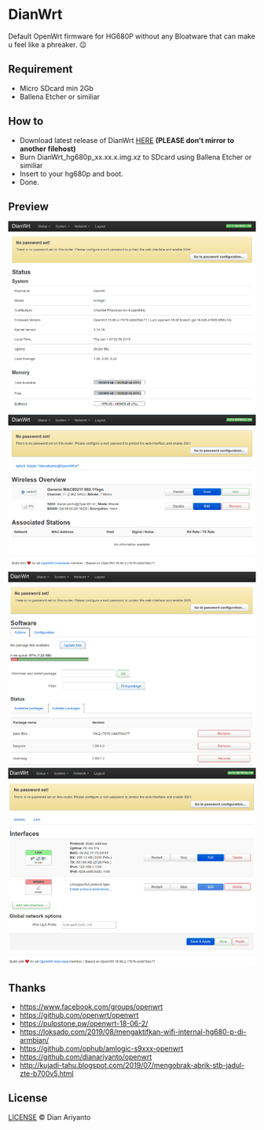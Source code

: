 # DianWrt
Default OpenWrt firmware for HG680P without any Bloatware that can make u feel like a phreaker. 😉

## Requirement
* Micro SDcard min 2Gb
* Ballena Etcher or similiar

## How to
* Download latest release of DianWrt [HERE](https://github.com/dianariyanto/dianwrt/releases) **(PLEASE don't mirror to another filehost)**
* Burn DianWrt_hg680p_xx.xx.x.img.xz to SDcard using Ballena Etcher or similiar
* Insert to your hg680p and boot.
* Done.

## Preview
![DianWrt](/screenshot/1.png)
![OpenWrt for HG680p](/screenshot/2.png)
![Download firmware hg680p openwrt](/screenshot/3.png)
![hg680p openwrt](/screenshot/4.png)

## Thanks
* https://www.facebook.com/groups/openwrt
* https://github.com/openwrt/openwrt
* https://pulpstone.pw/openwrt-18-06-2/
* https://loksado.com/2019/08/mengaktifkan-wifi-internal-hg680-p-di-armbian/
* https://github.com/ophub/amlogic-s9xxx-openwrt
* https://github.com/dianariyanto/openwrt
* http://kujadi-tahu.blogspot.com/2019/07/mengobrak-abrik-stb-jadul-zte-b700v5.html

## License

[LICENSE](https://github.com/dianariyanto/dianwrt/blob/main/LICENSE) © Dian Ariyanto
